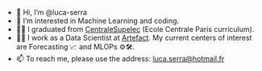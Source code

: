 - 👋 Hi, I’m @luca-serra
- 👀 I’m interested in Machine Learning and coding.
- 👨‍🎓 I graduated from [CentraleSupelec](https://www.centralesupelec.fr/en/) (Ecole Centrale Paris curriculum).
- 👨‍💻 I work as a Data Scientist at [Artefact](https://www.artefact.com/).
My current centers of interest are Forecasting 📈 and MLOPs ⚙️🛠.
- 📫 To reach me, please use the address: luca.serra@hotmail.fr

<!---
luca-serra/luca-serra is a ✨ special ✨ repository because its `README.md` (this file) appears on your GitHub profile.
You can click the Preview link to take a look at your changes.
--->
